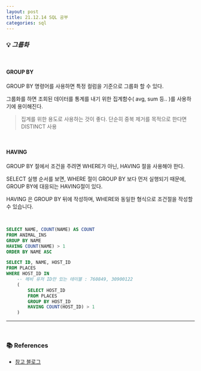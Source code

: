 ```yaml
---
layout: post
title: 21.12.14 SQL 공부
categories: sql
---
```


### 💡 ***그룹화***

<br>

#### GROUP BY

GROUP BY 명령어를 사용하면 특정 컬럼을 기준으로 그룹화 할 수 있다.

그룹화를 하면 조회된 데이터를 통계를 내기 위한 집계함수( avg, sum 등.. )를 사용하기에 용이해진다.

> 집계를 위한 용도로 사용하는 것이 좋다. 단순히 중복 제거를 목적으로 한다면 DISTINCT 사용

<br>

#### HAVING

GROUP BY 절에서 조건을 주려면 WHERE가 아닌, HAVING 절을 사용해야 한다.

SELECT 실행 순서를 보면, WHERE 절이 GROUP BY 보다 먼저 실행되기 때문에, GROUP BY에 대응되는 HAVING절이 있다.

HAVING 은 GROUP BY 뒤에 작성하며, WHERE와 동일한 형식으로 조건절을 작성할 수 있습니다.

<br>

```sql
SELECT NAME, COUNT(NAME) AS COUNT
FROM ANIMAL_INS
GROUP BY NAME
HAVING COUNT(NAME) > 1
ORDER BY NAME ASC
```

```sql
SELECT ID, NAME, HOST_ID
FROM PLACES
WHERE HOST_ID IN
    -- 헤비 유저 ID만 있는 테이블 : 760849, 30900122
    (
        SELECT HOST_ID
        FROM PLACES
        GROUP BY HOST_ID
        HAVING COUNT(HOST_ID) > 1
    )
```

---

<br>

### 📚 References
- [참고 블로그](https://victorydntmd.tistory.com/138)